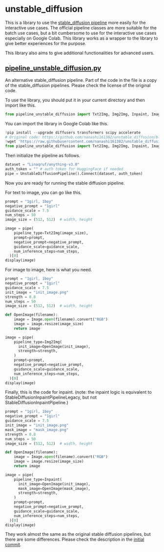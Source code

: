 # unstable_diffusion

This is a library to use the [stable_diffusion pipeline](https://github.com/huggingface/diffusers/tree/main/src/diffusers/pipelines/stable_diffusion) more easily for the interactive use cases. The official pipeline classes are more suitable for the batch use cases, but a bit cumbersome to use for the interactive use cases especially on Google Colab. This library works as a wrapper to the library to give better experiences for the purpose.

This library also aims to give additional functionalities for advanced users.

## [pipeline_unstable_diffusion.py](pipeline_unstable_diffusion.py)

An alternative stable_diffusion pipeline. Part of the code in the file is a copy of the stable_diffusion pipelines. Please check the license of the original code.

To use the library, you should put it in your current directory and then import like this.

```python
from pipeline_unstable_diffusion import Txt2Img, Img2Img, Inpaint, ImageModel, UnstableDiffusionPipeline
```

You can import the library in Google Colab like this.

```python
!pip install --upgrade diffusers transformers scipy accelerate
# Original code: https://github.com/nanashi161382/unstable_diffusion/blob/main/pipeline_unstable_diffusion.py
!wget 'https://raw.githubusercontent.com/nanashi161382/unstable_diffusion/main/pipeline_unstable_diffusion.py'
from pipeline_unstable_diffusion import Txt2Img, Img2Img, Inpaint, ImageModel, UnstableDiffusionPipeline
```

Then initialize the pipeline as follows.

```python
dataset = "Linaqruf/anything-v3.0"
auth_token = "" # auth token for HuggingFace if needed
pipe = UnstableDiffusionPipeline().Connect(dataset, auth_token)
```

Now you are ready for running the stable diffusion pipeline.

For text to image, you can go like this.

```python
prompt = "1girl, 1boy"
negative_prompt = "1girl"
guidance_scale = 7.5
num_steps = 50
image_size = (512, 512)  # width, height

image = pipe(
    pipeline_type=Txt2Img(image_size),
    prompt=prompt,
    negative_prompt=negative_prompt,
    guidance_scale=guidance_scale,
    num_inference_steps=num_steps,
  )[0]
display(image)
```

For image to image, here is what you need.

```python
prompt = "1girl, 1boy"
negative_prompt = "1girl"
guidance_scale = 7.5
init_image = "init_image.png"
strength = 0.8
num_steps = 50
image_size = (512, 512)  # width, height

def OpenImage(filename):
    image = Image.open(filename).convert("RGB")
    image = image.resize(image_size)
    return image

image = pipe(
    pipeline_type=Img2Img(
      init_image=OpenImage(init_image),
      strength=strength,
    )
    prompt=prompt,
    negative_prompt=negative_prompt,
    guidance_scale=guidance_scale,
    num_inference_steps=num_steps,
  )[0]
display(image)
```

Finally, this is the code for inpaint. (note: the inpaint logic is equivalent to StableDiffusionInpaintPipelineLegacy, but not StableDiffusionInpaintPipeline.)

```python
prompt = "1girl, 1boy"
negative_prompt = "1girl"
guidance_scale = 7.5
init_image = "init_image.png"
mask_image = "mask_image.png"
strength = 0.8
num_steps = 50
image_size = (512, 512)  # width, height

def OpenImage(filename):
    image = Image.open(filename).convert("RGB")
    image = image.resize(image_size)
    return image

image = pipe(
    pipeline_type=Inpaint(
      init_image=OpenImage(init_image),
      mask_image=OpenImage(mask_image),
      strength=strength,
    )
    prompt=prompt,
    negative_prompt=negative_prompt,
    guidance_scale=guidance_scale,
    num_inference_steps=num_steps,
  )[0]
display(image)
```

They work almost the same as the original stable diffusion pipelines, but there are some differences.
Please check the description in the [initial commit](https://github.com/nanashi161382/unstable_diffusion/commit/7c94b3c74e7a23375e4158b54b85bbc6630302bf).
